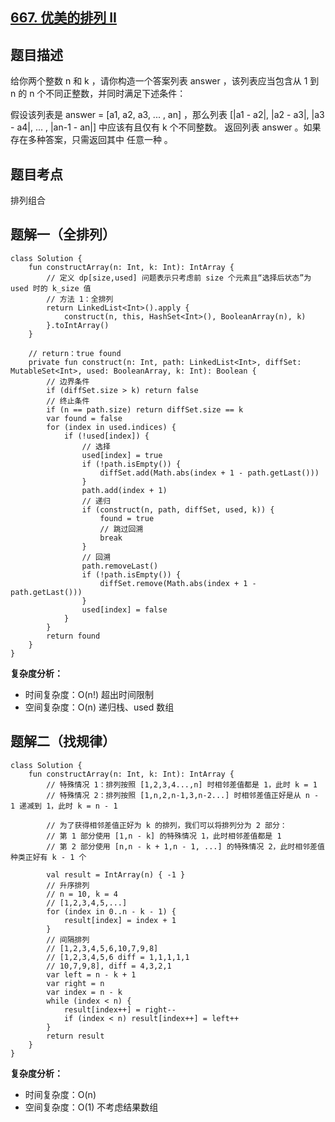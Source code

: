 ## [667. 优美的排列 II](https://leetcode.cn/problems/beautiful-arrangement-ii/description/)

## 题目描述

给你两个整数 n 和 k ，请你构造一个答案列表 answer ，该列表应当包含从 1 到 n 的 n 个不同正整数，并同时满足下述条件：

假设该列表是 answer = [a1, a2, a3, ... , an] ，那么列表 [|a1 - a2|, |a2 - a3|, |a3 - a4|, ... , |an-1 - an|] 中应该有且仅有 k 个不同整数。
返回列表 answer 。如果存在多种答案，只需返回其中 任意一种 。

## 题目考点

排列组合

## 题解一（全排列）
 
```
class Solution {
    fun constructArray(n: Int, k: Int): IntArray {
        // 定义 dp[size,used] 问题表示只考虑前 size 个元素且“选择后状态”为 used 时的 k_size 值
        // 方法 1：全排列
        return LinkedList<Int>().apply {
            construct(n, this, HashSet<Int>(), BooleanArray(n), k)
        }.toIntArray()
    }

    // return：true found
    private fun construct(n: Int, path: LinkedList<Int>, diffSet: MutableSet<Int>, used: BooleanArray, k: Int): Boolean {
        // 边界条件
        if (diffSet.size > k) return false
        // 终止条件 
        if (n == path.size) return diffSet.size == k
        var found = false
        for (index in used.indices) {
            if (!used[index]) {
                // 选择
                used[index] = true
                if (!path.isEmpty()) {
                    diffSet.add(Math.abs(index + 1 - path.getLast()))
                }
                path.add(index + 1)
                // 递归
                if (construct(n, path, diffSet, used, k)) {
                    found = true
                    // 跳过回溯
                    break
                }
                // 回溯
                path.removeLast()
                if (!path.isEmpty()) {
                    diffSet.remove(Math.abs(index + 1 - path.getLast()))
                }
                used[index] = false
            }
        }
        return found
    }
}
```

**复杂度分析：**

- 时间复杂度：O(n!) 超出时间限制
- 空间复杂度：O(n) 递归栈、used 数组 

## 题解二（找规律）

```
class Solution {
    fun constructArray(n: Int, k: Int): IntArray {
        // 特殊情况 1：排列按照 [1,2,3,4...,n] 时相邻差值都是 1，此时 k = 1
        // 特殊情况 2：排列按照 [1,n,2,n-1,3,n-2...] 时相邻差值正好是从 n - 1 递减到 1，此时 k = n - 1

        // 为了获得相邻差值正好为 k 的排列，我们可以将排列分为 2 部分：
        // 第 1 部分使用 [1,n - k] 的特殊情况 1，此时相邻差值都是 1
        // 第 2 部分使用 [n,n - k + 1,n - 1, ...] 的特殊情况 2，此时相邻差值种类正好有 k - 1 个

        val result = IntArray(n) { -1 }
        // 升序排列
        // n = 10, k = 4
        // [1,2,3,4,5,...]
        for (index in 0..n - k - 1) {
            result[index] = index + 1
        }
        // 间隔排列
        // [1,2,3,4,5,6,10,7,9,8]
        // [1,2,3,4,5,6 diff = 1,1,1,1,1
        // 10,7,9,8], diff = 4,3,2,1
        var left = n - k + 1
        var right = n
        var index = n - k
        while (index < n) {
            result[index++] = right--
            if (index < n) result[index++] = left++
        }
        return result
    }
}
```

**复杂度分析：**

- 时间复杂度：O(n)
- 空间复杂度：O(1) 不考虑结果数组
